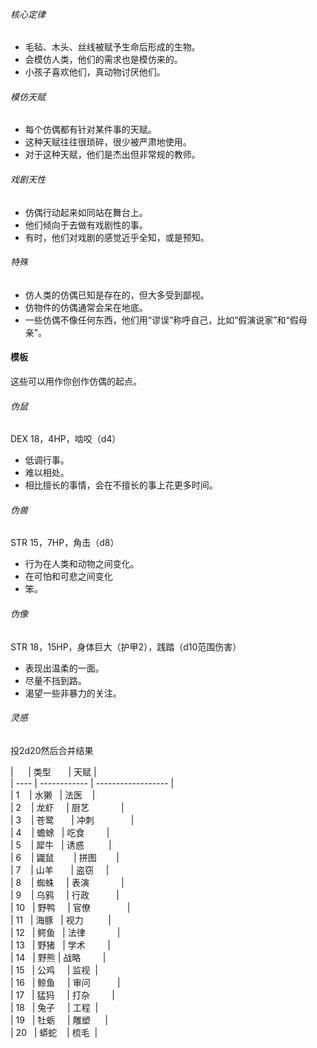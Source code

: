 ###### 核心定律
- 毛毡、木头、丝线被赋予生命后形成的生物。
- 会模仿人类，他们的需求也是模仿来的。
- 小孩子喜欢他们，真动物讨厌他们。

###### 模仿天赋
- 每个仿偶都有针对某件事的天赋。
- 这种天赋往往很琐碎，很少被严肃地使用。
- 对于这种天赋，他们是杰出但非常规的教师。

###### 戏剧天性
- 仿偶行动起来如同站在舞台上。
- 他们倾向于去做有戏剧性的事。
- 有时，他们对戏剧的感觉近乎全知，或是预知。

###### 特殊
- 仿人类的仿偶已知是存在的，但大多受到鄙视。
- 仿物件的仿偶通常会呆在地底。
- 一些仿偶不像任何东西，他们用“谬误”称呼自己，比如“假演说家”和“假母亲”。

#### 模板
这些可以用作你创作仿偶的起点。

###### 伪鼠
DEX 18，4HP，啮咬（d4）
- 低调行事。
- 难以相处。
- 相比擅长的事情，会在不擅长的事上花更多时间。

###### 伪兽
STR 15，7HP，角击（d8）
- 行为在人类和动物之间变化。
- 在可怕和可悲之间变化
- 笨。

###### 伪像
STR 18，15HP，身体巨大（护甲2），践踏（d10范围伤害）
- 表现出温柔的一面。
- 尽量不挡到路。
- 渴望一些非暴力的关注。

###### 灵感
投2d20然后合并结果

|      | 类型       | 天赋 |  
| ---- | ------------ | ------------------ |  
| 1    | 水獭   | 法医    |  
| 2    | 龙虾     | 厨艺             |  
| 3    | 苍鹭       | 冲刺               |  
| 4    | 蟾蜍   | 吃食         |  
| 5    | 犀牛   | 诱惑          |  
| 6    | 鼹鼠        | 拼图        |  
| 7    | 山羊       | 盗窃     |  
| 8    | 蜘蛛     | 表演             |  
| 9    | 乌鸦     | 行政           |  
| 10   | 野鸭     | 官僚               |  
| 11   | 海豚   | 视力          |  
| 12   | 鳄鱼   | 法律             |  
| 13   | 野猪   | 学术         |  
| 14   | 野熊 | 战略         |  
| 15   | 公鸡     | 监视  |  
| 16   | 鲸鱼     | 审问           |  
| 17   | 猛犸     | 打杂         |  
| 18   | 兔子     | 工程  |  
| 19   | 牡蛎     | 雕塑      |  
| 20   | 蟒蛇    | 梳毛  |  